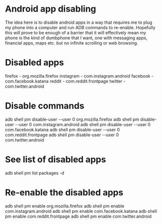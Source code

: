 # Android app disabling

The idea here is to disable android apps in a way that requires me to plug my phone into a computer and run ADB commands to re-enable.
Hopefully this will prove to be enough of a barrier that it will effectively mean my phone is the kind of dumbphone that I want, one with messaging apps, financial apps, maps etc. but no infinite scrolling or web browsing.

# Disabled apps

firefox - org.mozilla.firefox
instagram - com.instagram.android
facebook - com.facebook.katana
reddit - com.reddit.frontpage
twitter - com.twitter.android

# Disable commands

adb shell pm disable-user --user 0 org.mozilla.firefox
adb shell pm disable-user --user 0 com.instagram.android
adb shell pm disable-user --user 0 com.facebook.katana
adb shell pm disable-user --user 0 com.reddit.frontpage
adb shell pm disable-user --user 0 com.twitter.android

# See list of disabled apps

adb shell pm list packages -d

# Re-enable the disabled apps

adb shell pm enable org.mozilla.firefox
adb shell pm enable com.instagram.android
adb shell pm enable com.facebook.katana
adb shell pm enable com.reddit.frontpage
adb shell pm enable com.twitter.android
